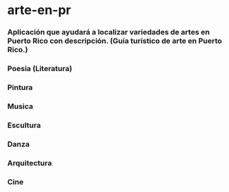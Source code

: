 # arte-en-pr
### Aplicación que ayudará a localizar variedades de artes en Puerto Rico con descripción. (Guía turístico de arte en Puerto Rico.)

### Poesia (Literatura)
### Pintura
### Musica
### Escultura
### Danza
### Arquitectura
### Cine